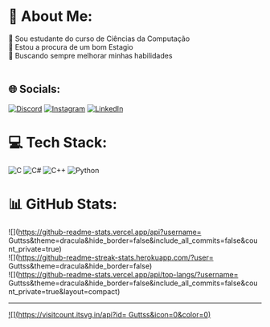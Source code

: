 # 💫 About Me:
🔭 Sou estudante do curso de Ciências da Computação<br>👯 Estou a procura de um bom Estagio <br>🤝 Buscando sempre melhorar minhas habilidades<br><br>


## 🌐 Socials:
[![Discord](https://img.shields.io/badge/Discord-%237289DA.svg?logo=discord&logoColor=white)](https://discord.gg/ghF_) [![Instagram](https://img.shields.io/badge/Instagram-%23E4405F.svg?logo=Instagram&logoColor=white)](https://instagram.com/@gutssz_) [![LinkedIn](https://img.shields.io/badge/LinkedIn-%230077B5.svg?logo=linkedin&logoColor=white)](https://linkedin.com/in/https://www.linkedin.com/in/gustavo-santos-17464021b/) 

# 💻 Tech Stack:
![C](https://img.shields.io/badge/c-%2300599C.svg?style=for-the-badge&logo=c&logoColor=white) ![C#](https://img.shields.io/badge/c%23-%23239120.svg?style=for-the-badge&logo=c-sharp&logoColor=white) ![C++](https://img.shields.io/badge/c++-%2300599C.svg?style=for-the-badge&logo=c%2B%2B&logoColor=white) ![Python](https://img.shields.io/badge/python-3670A0?style=for-the-badge&logo=python&logoColor=ffdd54)
# 📊 GitHub Stats:
![](https://github-readme-stats.vercel.app/api?username= Guttss&theme=dracula&hide_border=false&include_all_commits=false&count_private=true)<br/>
![](https://github-readme-streak-stats.herokuapp.com/?user= Guttss&theme=dracula&hide_border=false)<br/>
![](https://github-readme-stats.vercel.app/api/top-langs/?username= Guttss&theme=dracula&hide_border=false&include_all_commits=false&count_private=true&layout=compact)

---
[![](https://visitcount.itsvg.in/api?id= Guttss&icon=0&color=0)](https://visitcount.itsvg.in)

<!-- Proudly created with GPRM ( https://gprm.itsvg.in ) -->